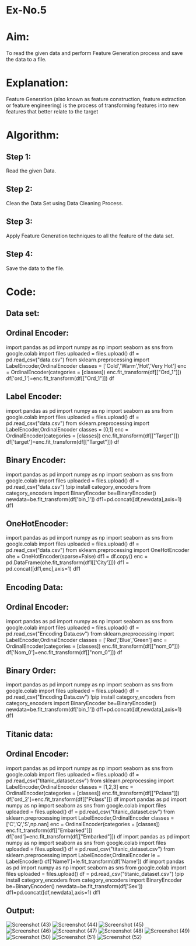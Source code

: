 # Ex-No.5
# Aim:
To read the given data and perform Feature Generation process and save the data to a file.
# Explanation:
Feature Generation (also known as feature construction, feature extraction or feature engineering) is the process of transforming features into new features that better relate to the target
# Algorithm:
## Step 1:
Read the given Data.
## Step 2:
Clean the Data Set using Data Cleaning Process.
## Step 3:
Apply Feature Generation techniques to all the feature of the data set.
## Step 4:
Save the data to the file.
# Code:
## Data set:
## Ordinal Encoder:
import pandas as pd
import numpy as np
import seaborn as sns
from google.colab import files
uploaded = files.upload()
df = pd.read_csv("data.csv")
from sklearn.preprocessing import LabelEncoder,OrdinalEncoder
classes = ['Cold','Warm','Hot','Very Hot']
enc = OrdinalEncoder(categories = [classes])
enc.fit_transform(df[["Ord_1"]])
df['ord_1']=enc.fit_transform(df[["Ord_1"]])
df
## Label Encoder:
import pandas as pd
import numpy as np
import seaborn as sns
from google.colab import files
uploaded = files.upload()
df = pd.read_csv("data.csv")
from sklearn.preprocessing import LabelEncoder,OrdinalEncoder
classes = [0,1]
enc = OrdinalEncoder(categories = [classes])
enc.fit_transform(df[["Target"]])
df['target']=enc.fit_transform(df[["Target"]])
df
## Binary Encoder:
import pandas as pd
import numpy as np
import seaborn as sns
from google.colab import files
uploaded = files.upload()
df = pd.read_csv("data.csv")
!pip install category_encoders
from category_encoders import BinaryEncoder
be=BinaryEncoder()
newdata=be.fit_transform(df['bin_1'])
df1=pd.concat([df,newdata],axis=1)
df1
## OneHotEncoder:
import pandas as pd
import numpy as np
import seaborn as sns
from google.colab import files
uploaded = files.upload()
df = pd.read_csv("data.csv")
from sklearn.preprocessing import OneHotEncoder
ohe = OneHotEncoder(sparse=False)
df1 = df.copy()
enc = pd.DataFrame(ohe.fit_transform(df1[['City']]))
df1 = pd.concat([df1,enc],axis=1)
df1
## Encoding Data:
## Ordinal Encoder:
import pandas as pd
import numpy as np
import seaborn as sns
from google.colab import files
uploaded = files.upload()
df = pd.read_csv("Encoding Data.csv")
from sklearn.preprocessing import LabelEncoder,OrdinalEncoder
classes = ['Red','Blue','Green']
enc = OrdinalEncoder(categories = [classes])
enc.fit_transform(df[["nom_0"]])
df['Nom_0']=enc.fit_transform(df[["nom_0"]])
df
## Binary Order:
import pandas as pd
import numpy as np
import seaborn as sns
from google.colab import files
uploaded = files.upload()
df = pd.read_csv("Encoding Data.csv")
!pip install category_encoders
from category_encoders import BinaryEncoder
be=BinaryEncoder()
newdata=be.fit_transform(df['bin_1'])
df1=pd.concat([df,newdata],axis=1)
df1
## Titanic data:
## Ordinal Encoder:
import pandas as pd
import numpy as np
import seaborn as sns
from google.colab import files
uploaded = files.upload()
df = pd.read_csv("titanic_dataset.csv")
from sklearn.preprocessing import LabelEncoder,OrdinalEncoder
classes = [1,2,3]
enc = OrdinalEncoder(categories = [classes])
enc.fit_transform(df[["Pclass"]])
df['ord_2']=enc.fit_transform(df[["Pclass"]])
df
import pandas as pd
import numpy as np
import seaborn as sns
from google.colab import files
uploaded = files.upload()
df = pd.read_csv("titanic_dataset.csv")
from sklearn.preprocessing import LabelEncoder,OrdinalEncoder
classes = ['C','Q','S',np.nan]
enc = OrdinalEncoder(categories = [classes])
enc.fit_transform(df[["Embarked"]])
df['ord']=enc.fit_transform(df[["Embarked"]])
df
import pandas as pd
import numpy as np
import seaborn as sns
from google.colab import files
uploaded = files.upload()
df = pd.read_csv("titanic_dataset.csv")
from sklearn.preprocessing import LabelEncoder,OrdinalEncoder
le = LabelEncoder()
df['Name1']=le.fit_transform(df['Name'])
df
import pandas as pd
import numpy as np
import seaborn as sns
from google.colab import files
uploaded = files.upload()
df = pd.read_csv("titanic_dataset.csv")
!pip install category_encoders
from category_encoders import BinaryEncoder
be=BinaryEncoder()
newdata=be.fit_transform(df['Sex'])
df1=pd.concat([df,newdata],axis=1)
df1

## Output:
![Screenshot (43)](https://user-images.githubusercontent.com/127846109/232105205-13470955-e2f3-498b-b0a3-69e5dcb6c08e.png)
![Screenshot (44)](https://user-images.githubusercontent.com/127846109/232105360-ba7fae4f-f02f-4a70-802a-f8a9b6a5ded3.png)
![Screenshot (45)](https://user-images.githubusercontent.com/127846109/232105455-d641886e-df96-4667-b7a5-ee9c98f1594d.png)
![Screenshot (46)](https://user-images.githubusercontent.com/127846109/232111010-bed79ca0-90d3-4ba3-877a-c70e562cc591.png)
![Screenshot (47)](https://user-images.githubusercontent.com/127846109/232106394-5990867e-d9aa-49dc-ac5e-cbfcaa12a48c.png)
![Screenshot (48)](https://user-images.githubusercontent.com/127846109/232106553-bdacbd76-1472-4472-99e1-e6417149925f.png)
![Screenshot (49)](https://user-images.githubusercontent.com/127846109/232109590-d474adb8-5c01-42e7-9b81-729caf73f913.png)
![Screenshot (50)](https://user-images.githubusercontent.com/127846109/232111083-ad9eda5f-7e63-4fd7-aab4-54091e8a70fb.png)
![Screenshot (51)](https://user-images.githubusercontent.com/127846109/232111147-dce33617-fb99-43dc-b431-11786986942f.png)
![Screenshot (52)](https://user-images.githubusercontent.com/127846109/232111184-7c25fb84-c27e-4dd2-be9a-5676b3220c6d.png)




